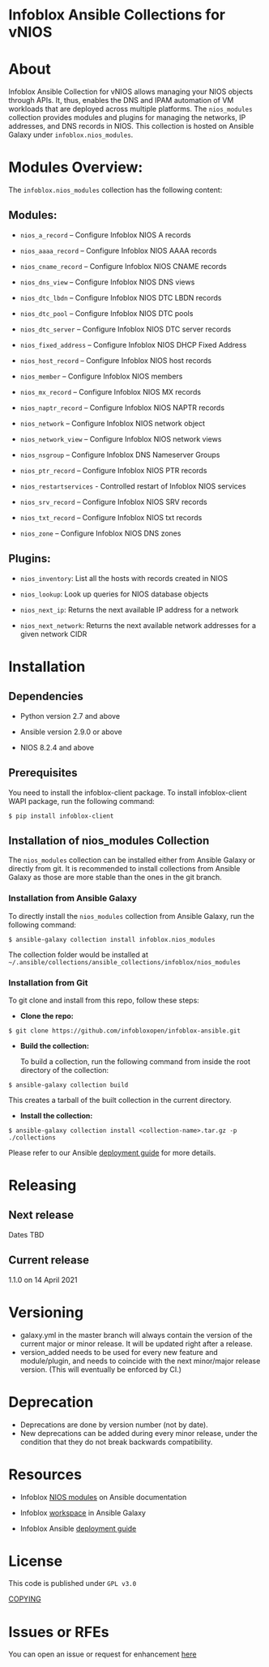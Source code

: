 # Infoblox Ansible Collections for vNIOS

About 
======

Infoblox Ansible Collection for vNIOS allows managing your NIOS objects
through APIs.
It, thus, enables the DNS and IPAM automation of VM workloads that are
deployed across multiple platforms. The `nios_modules` collection
provides modules and plugins for managing the networks, IP addresses,
and DNS records in NIOS. This collection is hosted on Ansible Galaxy
under `infoblox.nios_modules`.

Modules Overview:
=================

The `infoblox.nios_modules` collection has the following content:

Modules:
--------

-   `nios_a_record` – Configure Infoblox NIOS A records

-   `nios_aaaa_record` – Configure Infoblox NIOS AAAA records

-   `nios_cname_record` – Configure Infoblox NIOS CNAME records

-   `nios_dns_view` – Configure Infoblox NIOS DNS views

-   `nios_dtc_lbdn` – Configure Infoblox NIOS DTC LBDN records

-   `nios_dtc_pool` – Configure Infoblox NIOS DTC pools

-   `nios_dtc_server` – Configure Infoblox NIOS DTC server records

-   `nios_fixed_address` – Configure Infoblox NIOS DHCP Fixed Address

-   `nios_host_record` – Configure Infoblox NIOS host records

-   `nios_member` – Configure Infoblox NIOS members

-   `nios_mx_record` – Configure Infoblox NIOS MX records

-   `nios_naptr_record` – Configure Infoblox NIOS NAPTR records

-   `nios_network` – Configure Infoblox NIOS network object

-   `nios_network_view` – Configure Infoblox NIOS network views

-   `nios_nsgroup` – Configure Infoblox DNS Nameserver Groups

-   `nios_ptr_record` – Configure Infoblox NIOS PTR records

-   `nios_restartservices` - Controlled restart of Infoblox NIOS services

-   `nios_srv_record` – Configure Infoblox NIOS SRV records

-   `nios_txt_record` – Configure Infoblox NIOS txt records

-   `nios_zone` – Configure Infoblox NIOS DNS zones

Plugins:
--------

-   `nios_inventory`: List all the hosts with records created in NIOS

-   `nios_lookup`: Look up queries for NIOS database objects

-   `nios_next_ip`: Returns the next available IP address for a network

-   `nios_next_network`: Returns the next available network addresses
    for a given network CIDR

Installation 
=============

Dependencies
------------

-   Python version 2.7 and above

-   Ansible version 2.9.0 or above

-   NIOS 8.2.4 and above

Prerequisites
-------------

You need to install the infoblox-client package. To install
infoblox-client WAPI package, run the following command:

```shell
$ pip install infoblox-client
```

Installation of nios\_modules Collection
----------------------------------------

The `nios_modules` collection can be installed either from Ansible Galaxy
or directly from git. It is recommended to install collections from
Ansible Galaxy as those are more stable than the ones in the git
branch.

### Installation from Ansible Galaxy

To directly install the `nios_modules` collection from Ansible Galaxy,
run the following command:

```shell
$ ansible-galaxy collection install infoblox.nios_modules
```

The collection folder would be installed at
`~/.ansible/collections/ansible_collections/infoblox/nios_modules`

### Installation from Git

To git clone and install from this repo, follow these steps:

-   **Clone the repo:**

```shell
$ git clone https://github.com/infobloxopen/infoblox-ansible.git
```

-   **Build the collection:**

    To build a collection, run the following command from inside the
    root directory of the collection:
    
```shell
$ ansible-galaxy collection build
```

This creates a tarball of the built collection in the current directory.

-   **Install the collection:**

```shell
$ ansible-galaxy collection install <collection-name>.tar.gz -p ./collections
```

Please refer to our Ansible [deployment
guide](https://www.infoblox.com/wp-content/uploads/infoblox-deployment-guide-infoblox-and-ansible-integration.pdf)
for more details.

Releasing
=========

Next release
---------------

Dates TBD

Current release
---------------

1.1.0 on 14 April 2021

Versioning
=========

-   galaxy.yml in the master branch will always contain the version of the current major or minor release. It will be updated right after a release.
-   version_added needs to be used for every new feature and module/plugin, and needs to coincide with the next minor/major release version. (This will eventually be enforced by CI.)

Deprecation
===========
-   Deprecations are done by version number (not by date).
-   New deprecations can be added during every minor release, under the condition that they do not break backwards compatibility.

Resources
=========

-   Infoblox [NIOS
    modules](https://docs.ansible.com/ansible/latest/scenario_guides/guide_infoblox.html)
    on Ansible documentation

-   Infoblox [workspace](https://galaxy.ansible.com/infoblox) in Ansible
    Galaxy

-   Infoblox Ansible [deployment
    guide](https://www.infoblox.com/wp-content/uploads/infoblox-deployment-guide-infoblox-and-ansible-integration.pdf)

License
=======

This code is published under `GPL v3.0`

[COPYING](https://github.com/infobloxopen/infoblox-ansible/blob/master/COPYING)

Issues or RFEs
===============
You can open an issue or request for enhancement
[here](https://github.com/infobloxopen/infoblox-ansible/issues)

